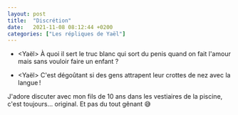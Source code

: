 ```yaml
---
layout: post
title:  "Discrétion"
date:   2021-11-08 08:12:44 +0200
categories: ["Les répliques de Yaël"]
---
```


-   \<Yaël\> À quoi il sert le truc blanc qui sort du penis quand on fait l'amour mais sans vouloir faire un enfant ?

-   \<Yaël\> C'est dégoûtant si des gens attrapent leur crottes de nez avec la langue !

J'adore discuter avec mon fils de 10 ans dans les vestiaires de la piscine, c'est toujours... original. Et pas du tout gênant 😅

<!--more-->
